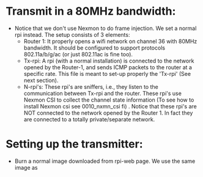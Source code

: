 # Transmit in a 80MHz bandwidth:
* Notice that we don't use Nexmon to do frame injection. We set a normal rpi instead. The setup consists of 3 elements:
	* Router 1: It properly opens a wifi network on channel 36 with 80MHz bandwidth. It should be configured to support protocols 802.11a/b/g/ac (or just 802.11ac is fine too).
	* Tx-rpi: A rpi (with a normal installation) is connected to the network opened by the Router-1, and sends ICMP packets to the router at a specific rate. This file is meant to set-up properly the 'Tx-rpi' (See next section).
	* N-rpi's: These rpi's are sniffers, i.e., they listen to the communication between Tx-rpi and the router. These rpi's use Nexmon CSI to collect the channel state information (To see how to install Nexmon csi see 0010_nxmn_csi fi) . Notice that these rpi's are NOT connected to the network opened by the Router 1. In fact they are connected to a totally private/separate network.

# Setting up the transmitter:

* Burn a normal image downloaded from rpi-web page. We use the same image as 
<!--stackedit_data:
eyJoaXN0b3J5IjpbLTQ2OTMyMDc4OCw4MTUyOTQ1OTAsLTEzMz
UxNDY2OTYsNjg1MzgzOTA4LC0xOTQxMjkyNTc1LDk2NDk2NDMy
NiwtMTk4MjU0Mjg0MCwxNjg3NzM1MjA3LDMzMzY0MTUwOCwxMz
IyOTQ5MzY4LC0zNjMxNzk1NzksMTY1OTA4MjYzOCwxOTA5MDY0
MTg4LC0xODk5NDgxNDk3LC0xMzI0MDcwNDI5LC0xOTgzNzc5Nz
E2LC02OTAzNDI4NjEsMTA3NDkwMzM4MSw1ODE1Mzc4MDEsMTUz
ODU5MzkxNV19
-->